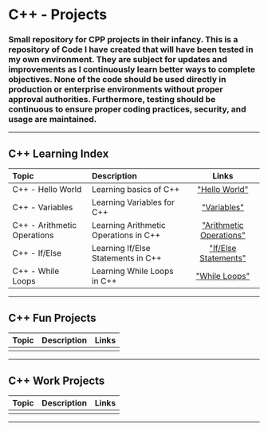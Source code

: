 # C++ - Projects
### Small repository for CPP projects in their infancy. This is a repository of Code I have created that will have been tested in my own environment. They are subject for updates and improvements as I continuously learn better ways to complete objectives. None of the code should be used directly in production or enterprise environments without proper approval authorities. Furthermore, testing should be continuous to ensure proper coding practices, security, and usage are maintained. 
---
## C++ Learning Index

| Topic                       | Description                           | Links                       |
|:----------------------------|:--------------------------------------|:---------------------------:|
| C++ - Hello World           | Learning basics of C++                | ["Hello World"]()           |
| C++ - Variables             | Learning Variables for C++            | ["Variables"]()             |
| C++ - Arithmetic Operations | Learning Arithmetic Operations in C++ | ["Arithmetic Operations"]() |
| C++ - If/Else               | Learning If/Else Statements in C++    | ["If/Else Statements"]()    |
| C++ - While Loops           | Learning While Loops in C++           | ["While Loops"]()           |
---

## C++ Fun Projects

| Topic | Description | Links |
|:------|:------------|:----:|
|       |             |      |
---

## C++ Work Projects

| Topic | Description | Links |
|:------|:------------|:-----:|
|       |             |       |
---

